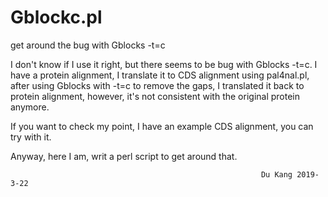 # Gblockc.pl
get around the bug with Gblocks -t=c

I don't know if I use it right, but there seems to be bug with Gblocks -t=c.
I have a protein alignment, I translate it to CDS alignment using pal4nal.pl, after using Gblocks with -t=c to remove the gaps, I translated it back to protein alignment, however, it's not consistent with the original protein anymore.

If you want to check my point, I have an example CDS alignment, you can try with it.

Anyway, here I am, writ a perl script to get around that.

                                                            Du Kang 2019-3-22
